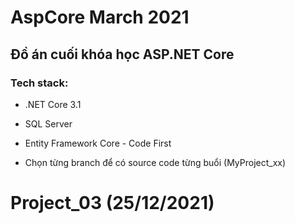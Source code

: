 ﻿# AspCore March 2021
## Đồ án cuối khóa học ASP.NET Core

### Tech stack:
* .NET Core 3.1
* SQL Server
* Entity Framework Core - Code First

* Chọn từng branch để có source code từng buổi (MyProject_xx)

# Project_03 (25/12/2021)
